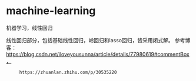 # machine-learning
机器学习，线性回归

线性回归部分，包括基础线性回归，岭回归和lasso回归，皆采用闭式解。
参考博客：https://blog.csdn.net/iloveyousunna/article/details/77980619#commentBox，

         https://zhuanlan.zhihu.com/p/30535220
